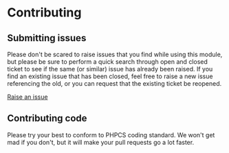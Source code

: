 # Contributing

## Submitting issues

Please don't be scared to raise issues that you find while using this module, but please be sure to perform a quick search through open and closed ticket to see if the same (or similar) issue has already been raised. If you find an existing issue that has been closed, feel free to raise a new issue referencing the old, or you can request that the existing ticket be reopened.

[Raise an issue](https://github.com/silverstripe-terraformers/silverstripe-embargo-expiry/issues)

## Contributing code

Please try your best to conform to PHPCS coding standard. We won't get mad if you don't, but it will make your pull requests go a lot faster.
